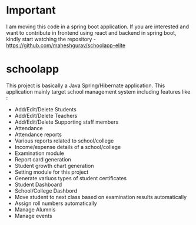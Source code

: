 # Important

I am moving this code in a spring boot application. If you are interested and want to contribute in frontend using react and backend in spring boot, kindly start watching the repository - https://github.com/maheshgurav/schoolapp-elite

# schoolapp

This project is basically a Java Spring/Hibernate application.
This application mainly target school management system including features like :
- Add/Edit/Delete Students
- Add/Edit/Delete Teachers
- Add/Edit/Delete Supporting staff members
- Attendance
- Attendance reports
- Various reports related to school/college
- Income/expense details of a school/college
- Examination module
- Report card generation
- Student growth chart generation
- Setting module for this project
- Generate variuos types of student certificates
- Student Dashboard
- School/College Dashbord
- Move student to next class based on examination results automatically
- Assign roll numbers automatically
- Manage Alumnis
- Manage events
